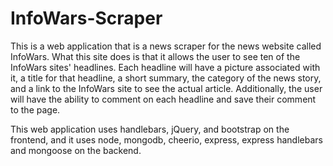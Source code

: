 # InfoWars-Scraper
This is a web application that is a news scraper for the news website called InfoWars. What this site does is that it allows the user to see ten of the InfoWars sites' headlines. Each headline will have a picture associated with it, a title for that headline, a short summary, the category of the news story, and a link to the InfoWars site to see the actual article. Additionally, the user will have the ability to comment on each headline and save their comment to the page. 

This web application uses handlebars, jQuery, and bootstrap on the frontend, and it uses node, mongodb, cheerio, express, express handlebars and mongoose on the backend. 
